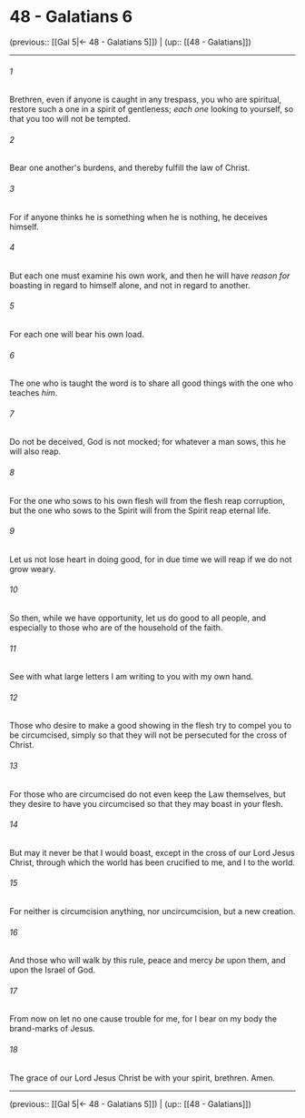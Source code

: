 # 48 - Galatians 6

(previous:: [[Gal 5|← 48 - Galatians 5]]) | (up:: [[48 - Galatians]])

***


###### 1 
Brethren, even if anyone is caught in any trespass, you who are spiritual, restore such a one in a spirit of gentleness; _each one_ looking to yourself, so that you too will not be tempted. 

###### 2 
Bear one another's burdens, and thereby fulfill the law of Christ. 

###### 3 
For if anyone thinks he is something when he is nothing, he deceives himself. 

###### 4 
But each one must examine his own work, and then he will have _reason for_ boasting in regard to himself alone, and not in regard to another. 

###### 5 
For each one will bear his own load. 

###### 6 
The one who is taught the word is to share all good things with the one who teaches _him_. 

###### 7 
Do not be deceived, God is not mocked; for whatever a man sows, this he will also reap. 

###### 8 
For the one who sows to his own flesh will from the flesh reap corruption, but the one who sows to the Spirit will from the Spirit reap eternal life. 

###### 9 
Let us not lose heart in doing good, for in due time we will reap if we do not grow weary. 

###### 10 
So then, while we have opportunity, let us do good to all people, and especially to those who are of the household of the faith. 

###### 11 
See with what large letters I am writing to you with my own hand. 

###### 12 
Those who desire to make a good showing in the flesh try to compel you to be circumcised, simply so that they will not be persecuted for the cross of Christ. 

###### 13 
For those who are circumcised do not even keep the Law themselves, but they desire to have you circumcised so that they may boast in your flesh. 

###### 14 
But may it never be that I would boast, except in the cross of our Lord Jesus Christ, through which the world has been crucified to me, and I to the world. 

###### 15 
For neither is circumcision anything, nor uncircumcision, but a new creation. 

###### 16 
And those who will walk by this rule, peace and mercy _be_ upon them, and upon the Israel of God. 

###### 17 
From now on let no one cause trouble for me, for I bear on my body the brand-marks of Jesus. 

###### 18 
The grace of our Lord Jesus Christ be with your spirit, brethren. Amen.

***

(previous:: [[Gal 5|← 48 - Galatians 5]]) | (up:: [[48 - Galatians]])
